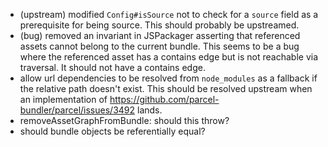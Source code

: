 - (upstream) modified `Config#isSource` not to check for a `source` field as a prerequisite for being source. This should probably be upstreamed.
- (bug) removed an invariant in JSPackager asserting that referenced assets cannot belong to the current bundle. This seems to be a bug where the referenced asset has a contains edge but is not reachable via traversal. It should not have a contains edge.
- allow url dependencies to be resolved from `node_modules` as a fallback if the relative path doesn't exist. This should be resolved upstream when an implementation of https://github.com/parcel-bundler/parcel/issues/3492 lands.
- removeAssetGraphFromBundle: should this throw?
- should bundle objects be referentially equal?
